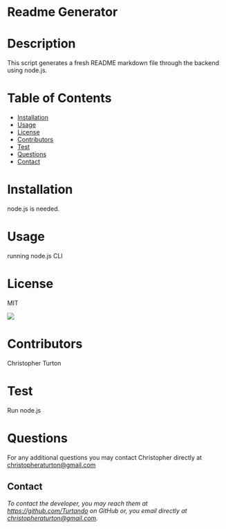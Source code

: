 

# Readme Generator


# Description 
This script generates a fresh README markdown file through the backend using node.js.


# Table of Contents 
* [Installation](#installation)
* [Usage](#usage)
* [License](#license)
* [Contributors](#contributors)
* [Test](#test)
* [Questions](#questions)
* [Contact](#contact)

# Installation
 
node.js is needed.


# Usage

running node.js CLI


# License

MIT

![](https://img.shields.io/badge/build-readme-green)


# Contributors

Christopher Turton


# Test

Run node.js 


# Questions

For any additional questions you may contact Christopher directly at christopheraturton@gmail.com


## Contact
*To contact the developer, you may reach them at https://github.com/Turtando on GitHub or, you email directly at christopheraturton@gmail.com.*

